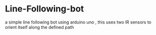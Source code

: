 # Line-Following-bot
a simple line following bot using arduino uno , this uses two IR sensors to orient itself along the defined path 
